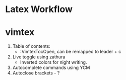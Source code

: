 # Latex Workflow

# vimtex

1. Table of contents:
	- :VimtexTocOpen, can be remapped to leader + c
2. Live toggle using zathura
	- Inverted colors for night writing.
3. Autocomplete commands using YCM
4. Autoclose brackets - ?

